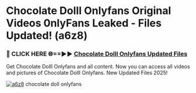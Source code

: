 # Chocolate Dolll Onlyfans Original Videos 0nlyFans Leaked - Files Updated! (a6z8)

<h3>🔴 CLICK HERE 🌐==►► <a href="https://tinyurl.com/2jnfzry5" rel="nofollow">Chocolate Dolll Onlyfans Updated Files</a></h3>

Get Chocolate Dolll Onlyfans and all content. Now you can access all videos and pictures of Chocolate Dolll Onlyfans. New Updated Files 2025!

[![a6z8](https://i.imgur.com/GyGTBgg.gif)](https://tinyurl.com/2jnfzry5)
chocolate doll onlyfans